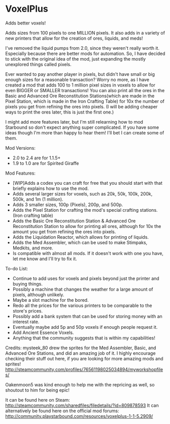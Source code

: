 # VoxelPlus
Adds better voxels! 

Adds sizes from 100 pixels to one MILLION pixels. It also adds in a variety of new printers that allow for the creation of ores, liquids, and meds! 

I've removed the liquid pumps from 2.0, since they weren't really worth it. Especially because there are better mods for automation. So, I have decided to stick with the original idea of the mod, just expanding the mostly unexplored things called pixels. 

Ever wanted to pay another player in pixels, but didn't have small or big enough sizes for a reasonable transaction? Worry no more, as I have created a mod that adds 100 to 1 million pixel sizes in voxels to allow for even BIGGER or SMALLER transactions! You can also print all the ores in the Basic and Advanced Ore Reconstitution Stations(which are made in the Pixel Station, which is made in the Iron Crafting Table) for 10x the number of pixels you get from refining the ores into pixels. (I will be adding cheaper ways to print the ores later, this is just the first one.) 

I might add more features later, but I'm still relearning how to mod Starbound so don't expect anything super complicated. If you have some ideas though I'm more than happy to hear them! I'll bet I can create some of them. 

Mod Versions: 
- 2.0 to 2.4 are for 1.1.5+ 
- 1.9 to 1.0 are for Spirited Giraffe 

Mod Features: 
- [WIP]Adds a codex you can craft for free that you should start with that briefly explains how to use the mod. 
- Adds several larger sizes for voxels, such as 20k, 50k, 100k, 200k, 500k, and 1m (1 million). 
- Adds 3 smaller sizes, 100p (Pixels), 200p, and 500p. 
- Adds the Pixel Station for crafting the mod's special crafting stations. (Iron crafting table) 
- Adds the Basic Ore Reconstitution Station & Advanced Ore Reconstitution Station to allow for printing all ores, although for 10x the amount you get from refining the ores into pixels. 
- Adds the Liquidation Reactor, which allows for printing of liquids. 
- Adds the Med Assembler, which can be used to make Stimpaks, Medkits, and more. 
- Is compatible with almost all mods. If it doesn't work with one you have, let me know and I'll try to fix it. 

To-do List: 
- Continue to add uses for voxels and pixels beyond just the printer and buying things. 
- Possibly a machine that changes the weather for a large amount of pixels, although unlikely.
- Maybe a slot machine for the bored.
- Redo all the prices for the various printers to be comparable to the store's prices.
- Possibly add a bank system that can be used for storing money with an interest rate.
- Eventually maybe add 5p and 50p voxels if enough people request it.
- Add Ancient Essence Voxels.
- Anything that the community suggests that is within my capabilities! 

Credits: 
mysteek_80 drew the sprites for the Med Assembler, Basic, and Advanced Ore Stations, and did an amazing job of it. I highly encourage checking their stuff out here, if you are looking for more amazing mods and sprites! 
http://steamcommunity.com/profiles/76561198025034894/myworkshopfiles/

Oakenmoon5 was kind enough to help me with the repricing as well, so shoutout to him for being epic!

It can be found here on Steam: http://steamcommunity.com/sharedfiles/filedetails/?id=809878593
It can alternatively be found here on the official mod forums: http://community.playstarbound.com/resources/voxelplus-1-1-5.2909/
